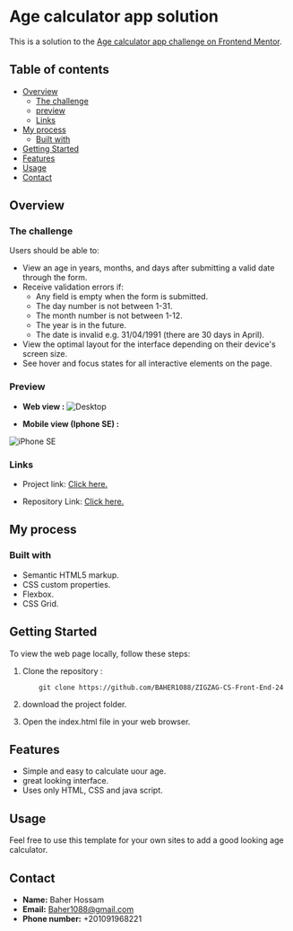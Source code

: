 # Age calculator app solution

This is a solution to the [Age calculator app challenge on Frontend Mentor](https://www.frontendmentor.io/challenges/age-calculator-app-dF9DFFpj-Q).

## Table of contents

- [Overview](#overview)
  - [The challenge](#the-challenge)
  - [preview](#preview)
  - [Links](#links)
- [My process](#my-process)
  - [Built with](#built-with)
-  [Getting Started](#getting-started)
- [Features](#features)
- [Usage](#usage)
- [Contact](#contact)

## Overview

### The challenge

Users should be able to:

- View an age in years, months, and days after submitting a valid date through the form.
- Receive validation errors if:
  - Any field is empty when the form is submitted.
  - The day number is not between 1-31.
  - The month number is not between 1-12.
  - The year is in the future.
  - The date is invalid e.g. 31/04/1991 (there are 30 days in April).
- View the optimal layout for the interface depending on their device's screen size.
- See hover and focus states for all interactive elements on the page.

### Preview
* **Web view :**
![Desktop](https://github.com/BAHER1088/ZIGZAG-CS-Front-End-24/assets/153401499/4088482e-8da4-42d9-ab73-d9869318630b)

* **Mobile view (Iphone SE) :**
  
![iPhone SE](https://github.com/BAHER1088/ZIGZAG-CS-Front-End-24/assets/153401499/ba494f04-b55b-4efe-b014-7adf23756377)

### Links

- Project link: [Click here.](https://github.com/BAHER1088/ZIGZAG-CS-Front-End-24/tree/main/Age%20calculator%20app)

- Repository Link: [Click here.](https://github.com/BAHER1088/ZIGZAG-CS-Front-End-24)

## My process
### Built with

- Semantic HTML5 markup.
- CSS custom properties.
- Flexbox.
- CSS Grid.

## Getting Started

To view the web page locally, follow these steps:

1. Clone the repository :

           git clone https://github.com/BAHER1088/ZIGZAG-CS-Front-End-24
2. download the project folder.
3. Open the index.html file in your web browser.

## Features
* Simple and easy to calculate uour age.
* great looking interface.
* Uses only HTML, CSS and java script.

## Usage
Feel free to use this template for your own sites to add a good looking age calculator.

## Contact

* **Name:** Baher Hossam
* **Email:** Baher1088@gmail.com
* **Phone number:** +201091968221
